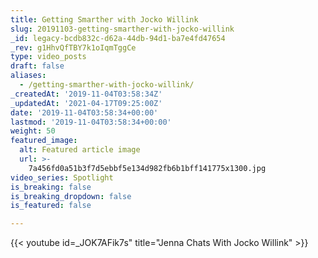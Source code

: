 ```yaml
---
title: Getting Smarther with Jocko Willink
slug: 20191103-getting-smarther-with-jocko-willink
_id: legacy-bcdb832c-d62a-44db-94d1-ba7e4fd47654
_rev: g1HhvQfTBY7k1oIqmTggCe
type: video_posts
draft: false
aliases:
  - /getting-smarther-with-jocko-willink/
_createdAt: '2019-11-04T03:58:34Z'
_updatedAt: '2021-04-17T09:25:00Z'
date: '2019-11-04T03:58:34+00:00'
lastmod: '2019-11-04T03:58:34+00:00'
weight: 50
featured_image:
  alt: Featured article image
  url: >-
    7a456fd0a51b3f7d5ebbf5e134d982fb6b1bff141775x1300.jpg
video_series: Spotlight
is_breaking: false
is_breaking_dropdown: false
is_featured: false

---
```

{{< youtube id=_JOK7AFik7s" title="Jenna Chats With Jocko Willink" >}}